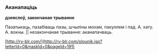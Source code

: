 ### Аканапаціць
**дзеяслоў, закончанае трыванне**

Пазатыкаць, пазабіваць пазы, шчыліны мохам, пакуллем і пад. А. хату. А. вокны. || незакончанае трыванне: аканапачваць.

<a rel="author">[http://rv-blr.com/](http://rv-blr.com/slounik.jsp?letterId=0&maskId=0&pageId=191)</a>
